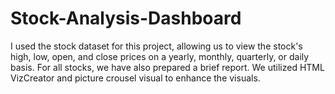 # Stock-Analysis-Dashboard
I used the stock dataset for this project, allowing us to view the stock's high, low, open, and close prices on a yearly, monthly, quarterly, or daily basis. For all stocks, we have also prepared a brief report. We utilized HTML VizCreator and picture crousel visual to enhance the visuals.
